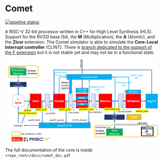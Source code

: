 # Comet

[![pipeline status](https://gitlab.inria.fr/srokicki/Comet/badges/master/pipeline.svg)](https://gitlab.inria.fr/srokicki/Comet/commits/master)

A RISC-V 32-bit processor written in C++ for High Level Synthesis (HLS).
Support for the RV32I base ISA, the **M** (Multiplication), the **A** (Atomic), and the **Zicsr** extension. The Comet simulator is able to simulate the **Core-Local Interrupt controller** (CLINT). There is [branch dedicated to the support of the F extension](https://gitlab.inria.fr/srokicki/Comet/tree/rv32imf) but it is not stable yet and may not be in a functional state.

![Comet Architecture Pipeline](./docs/global_macro_2.PNG)

The full documentation of the core is inside `<repo_root>/docs/comet_doc.pdf`

